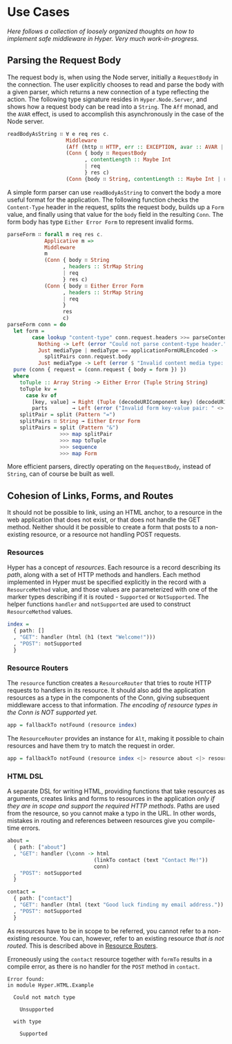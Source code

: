 # Use Cases

*Here follows a collection of loosely organized thoughts on how
to implement safe middleware in Hyper. Very much work-in-progress.*

## Parsing the Request Body

The request body is, when using the Node server, initially a
`RequestBody` in the connection. The user explicitly chooses to read
and parse the body with a given parser, which returns a new connection
of a type reflecting the action. The following type signature resides
in `Hyper.Node.Server`, and shows how a request body can be read into
a `String`. The `Aff` monad, and the `AVAR` effect, is used to
accomplish this asynchronously in the case of the Node server.

```purescript
readBodyAsString ∷ ∀ e req res c.
                   Middleware
                   (Aff (http ∷ HTTP, err :: EXCEPTION, avar :: AVAR | e))
                   (Conn { body ∷ RequestBody
                         , contentLength :: Maybe Int
                         | req
                         } res c)
                   (Conn {body ∷ String, contentLength :: Maybe Int | req} res c)
```

A simple form parser can use `readBodyAsString` to convert the body a
more useful format for the application. The following function checks
the `Content-Type` header in the request, splits the request body,
builds up a `Form` value, and finally using that value for the `body`
field in the resulting `Conn`. The form body has type `Either Error
Form` to represent invalid forms.

``` purescript
parseForm ∷ forall m req res c.
            Applicative m =>
            Middleware
            m
            (Conn { body ∷ String
                  , headers :: StrMap String
                  | req
                  } res c)
            (Conn { body ∷ Either Error Form
                  , headers :: StrMap String
                  | req
                  }
                  res
                  c)
parseForm conn = do
  let form =
        case lookup "content-type" conn.request.headers >>= parseContentMediaType of
          Nothing -> Left (error "Could not parse content-type header.")
          Just mediaType | mediaType == applicationFormURLEncoded ->
            splitPairs conn.request.body
          Just mediaType -> Left (error $ "Invalid content media type: " <> show mediaType)
  pure (conn { request = (conn.request { body = form }) })
  where
    toTuple :: Array String -> Either Error (Tuple String String)
    toTuple kv =
      case kv of
        [key, value] → Right (Tuple (decodeURIComponent key) (decodeURIComponent value))
        parts        → Left (error ("Invalid form key-value pair: " <> joinWith " " parts))
    splitPair = split (Pattern "=")
    splitPairs ∷ String → Either Error Form
    splitPairs = split (Pattern "&")
                 >>> map splitPair
                 >>> map toTuple
                 >>> sequence
                 >>> map Form
```

More efficient parsers, directly operating on the `RequestBody`,
instead of `String`, can of course be built as well.

## Cohesion of Links, Forms, and Routes

It should not be possible to link, using an HTML anchor, to a resource in the
web application that does not exist, or that does not handle the GET method.
Neither should it be possible to create a form that posts to a non-existing
resource, or a resource not handling POST requests.

### Resources

Hyper has a concept of *resources*. Each resource is a record describing its
*path*, along with a set of HTTP methods and handlers. Each method implemented
in Hyper must be specified explicitly in the record with a `ResourceMethod`
value, and those values are parameterized with one of the marker types
describing if it is routed - `Supported` or `NotSupported`. The helper
functions `handler` and `notSupported` are used to construct `ResourceMethod`
values.

```purescript
index =
  { path: []
  , "GET": handler (html (h1 (text "Welcome!")))
  , "POST": notSupported
  }
```

### Resource Routers

The `resource` function creates a `ResourceRouter` that tries to route HTTP
requests to handlers in its resource. It should also add the application
resources as a type in the components of the Conn, giving subsequent middleware
access to that information. *The encoding of resource types in the Conn is NOT
supported yet.*

```purescript
app = fallbackTo notFound (resource index)
```

The `ResourceRouter` provides an instance for `Alt`, making it possible to
chain resources and have them try to match the request in order.

```purescript
app = fallbackTo notFound (resource index <|> resource about <|> resource contact)
```

### HTML DSL

A separate DSL for writing HTML, providing functions that take resources as
arguments, creates links and forms to resources in the application *only if
they are in scope and support the required HTTP methods*. Paths are used from
the resource, so you cannot make a typo in the URL. In other words, mistakes in
routing and references between resources give you compile-time errors.

```purescript
about =
  { path: ["about"]
  , "GET": handler (\conn -> html
                            (linkTo contact (text "Contact Me!"))
                            conn)
  , "POST": notSupported
  }

contact =
  { path: ["contact"]
  , "GET": handler (html (text "Good luck finding my email address."))
  , "POST": notSupported
  }
```

As resources have to be in scope to be referred, you cannot refer to a
non-existing resource. You can, however, refer to an existing resource *that is
not routed*. This is described above in [Resource Routers](#resource-routers).

Erroneously using the `contact` resource together with `formTo` results in a
compile error, as there is no handler for the `POST` method in `contact`.

```text
Error found:
in module Hyper.HTML.Example

  Could not match type

    Unsupported

  with type

    Supported

```

